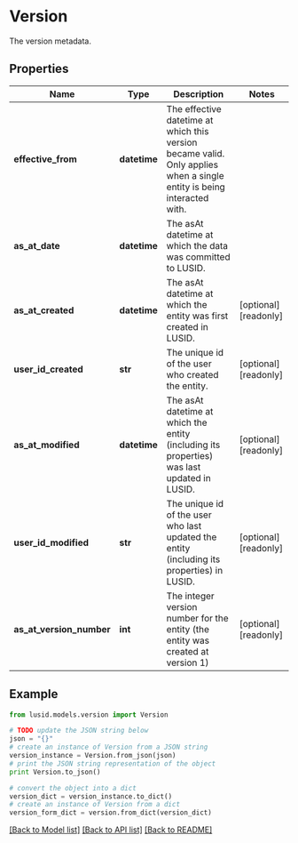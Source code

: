 # Version

The version metadata.

## Properties
Name | Type | Description | Notes
------------ | ------------- | ------------- | -------------
**effective_from** | **datetime** | The effective datetime at which this version became valid. Only applies when a single entity is being interacted with. | 
**as_at_date** | **datetime** | The asAt datetime at which the data was committed to LUSID. | 
**as_at_created** | **datetime** | The asAt datetime at which the entity was first created in LUSID. | [optional] [readonly] 
**user_id_created** | **str** | The unique id of the user who created the entity. | [optional] [readonly] 
**as_at_modified** | **datetime** | The asAt datetime at which the entity (including its properties) was last updated in LUSID. | [optional] [readonly] 
**user_id_modified** | **str** | The unique id of the user who last updated the entity (including its properties) in LUSID. | [optional] [readonly] 
**as_at_version_number** | **int** | The integer version number for the entity (the entity was created at version 1) | [optional] [readonly] 

## Example

```python
from lusid.models.version import Version

# TODO update the JSON string below
json = "{}"
# create an instance of Version from a JSON string
version_instance = Version.from_json(json)
# print the JSON string representation of the object
print Version.to_json()

# convert the object into a dict
version_dict = version_instance.to_dict()
# create an instance of Version from a dict
version_form_dict = version.from_dict(version_dict)
```
[[Back to Model list]](../README.md#documentation-for-models) [[Back to API list]](../README.md#documentation-for-api-endpoints) [[Back to README]](../README.md)


